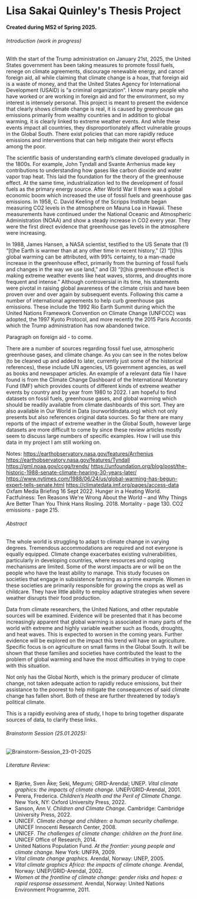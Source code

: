 # Lisa Sakai Quinley's Thesis Project 
**Created during MS2 of Spring 2025.**

###### Introduction (work in progress)
With the start of the Trump administration on January 21st, 2025, the United States government has been taking measures to promote fossil fuels, renege on climate agreements, discourage renewable energy, and cancel foreign aid, all while claiming that climate change is a hoax, that foreign aid is a waste of money, and that the United States Agency for International Development (USAID) is “a criminal organization”. I know many people who have worked or are working in foreign aid and for the environment, so my interest is intensely personal. This project is meant to present the evidence that clearly shows climate change is real, it is caused by greenhouse gas emissions primarily from wealthy countries and in addition to global warming, it is clearly linked to extreme weather events. And while these events impact all countries, they disproportionately affect vulnerable groups in the Global South. There exist policies that can more rapidly reduce emissions and interventions that can help mitigate their worst effects among the poor.

The scientific basis of understanding earth’s climate developed gradually in the 1800s. For example, John Tyndall and Svante Arrhenius made key contributions to understanding how gases like carbon dioxide and water vapor trap heat. This laid the foundation for the theory of the greenhouse effect. At the same time, industrialization led to the development of fossil fuels as the primary energy source. After World War II there was a global economic boom which increased the use of fossil fuels and greenhouse gas emissions. In 1958, C. David Keeling of the Scripps Institute began measuring CO2 levels in the atmosphere on Mauna Loa in Hawaii. These measurements have continued under the National Oceanic and Atmospheric Administration (NOAA) and show a steady increase in CO2 every year. They were the first direct evidence that greenhouse gas levels in the atmosphere were increasing.

In 1988, James Hansen, a NASA scientist, testified to the US Senate that (1) “[t]he Earth is warmer than at any other time in recent history,” (2) “[t]his global warming can be attributed, with 99% certainty, to a man-made increase in the greenhouse effect, primarily from the burning of fossil fuels and changes in the way we use land,” and (3) “[t]his greenhouse effect is making extreme weather events like heat waves, storms, and droughts more frequent and intense.” Although controversial in its time, his statements were pivotal in raising global awareness of the climate crisis and have been proven over and over again by subsequent events. Following this came a number of international agreements to help curb greenhouse gas emissions. These include the 1992 Rio Earth Summit during which the United Nations Framework Convention on Climate Change (UNFCCC) was adopted, the 1997 Kyoto Protocol, and more recently the 2015 Paris Accords which the Trump administration has now abandoned twice.

Paragraph on foreign aid - to come.

There are a number of sources regarding fossil fuel use, atmospheric greenhouse gases, and climate change. As you can see in the notes below (to be cleaned up and added to later, currently just some of the historical references), these include UN agencies, US government agencies, as well as books and newspaper articles. An example of a relevant data file I have found is from the Climate Change Dashboard of the International Monetary Fund (IMF) which provides counts of different kinds of extreme weather events by country and by year from 1980 to 2022. I am hopeful to find datasets on fossil fuels, greenhouse gases, and global warming which should be readily available from climate dashboards of this sort. They are also available in Our World in Data (ourworldindata.org) which not only presents but also references original data sources. So far there are many reports of the impact of extreme weather in the Global South, however large datasets are more difficult to come by since these review articles mostly seem to discuss large numbers of specific examples. How I will use this data in my project I am still working on.


Notes:
https://earthobservatory.nasa.gov/features/Arrhenius
https://earthobservatory.nasa.gov/features/Tyndall
https://gml.noaa.gov/ccgg/trends/
https://unfoundation.org/blog/post/the-historic-1988-senate-climate-hearing-30-years-later/
https://www.nytimes.com/1988/06/24/us/global-warming-has-begun-expert-tells-senate.html
https://climatedata.imf.org/pages/access-data
Oxfam Media Briefing 16 Sept 2022. Hunger in a Heating World.
Factfulness: Ten Reasons We're Wrong About the World – and Why Things Are Better Than You Think Hans Rosling. 2018. Mortality - page 130. CO2 emissions - page 215.

###### Abstract
The whole world is struggling to adapt to climate change in varying degrees. Tremendous accommodations are required and not everyone is equally equipped. Climate change exacerbates existing vulnerabilities, particularly in developing countries, where resources and coping mechanisms are limited. Some of the worst impacts are or will be on the people who have the least ability to manage. This study focuses on societies that engage in subsistence farming as a prime example. Women in these societies are primarily responsible for growing the crops as well as childcare. They have little ability to employ adaptive strategies when severe weather disrupts their food production. 

Data from climate researchers, the United Nations, and other reputable sources will be examined. Evidence will be presented that it has become increasingly apparent that global warming is associated in many parts of the world with extreme and highly variable weather such as floods, droughts, and heat waves. This is expected to worsen in the coming years. Further evidence will be explored on the impact this trend will have on agriculture. Specific focus is on agriculture on small farms in the Global South. It will be shown that these families and societies have contributed the least to the problem of global warming and have the most difficulties in trying to cope with this situation. 

Not only has the Global North, which is the primary producer of climate change, not taken adequate action to rapidly reduce emissions, but their assistance to the poorest to help mitigate the consequences of said climate change has fallen short. Both of these are further threatened by today’s political climate. 

This is a rapidly evolving area of study, I hope to bring together disparate sources of data, to clarify these links.


###### Brainstorm Session (25.01.2025):
![Brainstorm-Session_23-01-2025](https://github.com/user-attachments/assets/da1ed838-2c1a-46c0-ab46-d1d50c5d5cd3)


###### Literature Review:
- Bjørke, Sven Åke; Seki, Megumi; GRID-Arendal; UNEP. *Vital climate graphics: the impacts of climate change.* UNEP/GRID-Arendal, 2001.
- Perera, Frederica. *Children’s Health and the Peril of Climate Change.* New York, NY: Oxford University Press, 2022.
- Sanson, Ann V. *Children and Climate Change.* Cambridge: Cambridge University Press, 2022.
- UNICEF. *Climate change and children: a human security challenge.* UNICEF Innocenti Research Center, 2008.
- UNICEF. *The challenges of climate change: children on the front line.* UNICEF Office of Research, 2014.
- United Nations Population Fund. *At the frontier: young people and climate change.* New York: UNFPA, 2009.
- *Vital climate change graphics.* Arendal, Norway: UNEP, 2005.
- *Vital climate graphics Africa: the impacts of climate change.* Arendal, Norway: UNEP/GRID-Arendal, 2002.
- *Women at the frontline of climate change: gender risks and hopes: a rapid response assessment.* Arendal, Norway: United Nations Environment Programme, 2011.

